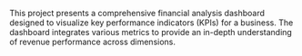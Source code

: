 This project presents a comprehensive financial analysis dashboard designed to visualize key performance indicators (KPIs) for a business. The dashboard integrates various metrics to provide an in-depth understanding of revenue performance across dimensions.

